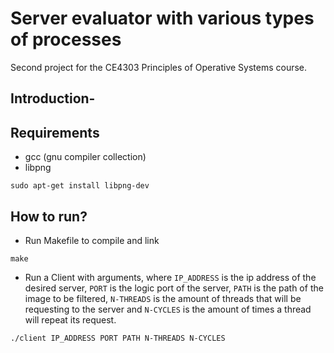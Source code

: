 # Server evaluator with various types of processes
Second project for the CE4303 Principles of Operative Systems course.

## Introduction-

## Requirements
- gcc (gnu compiler collection)
- libpng

`sudo apt-get install libpng-dev`

## How to run?

- Run Makefile to compile and link 

`make`

- Run a Client with arguments, where `IP_ADDRESS` is the ip address of the desired server, `PORT` is the logic port of the server, `PATH` is the path of the image to be filtered, `N-THREADS` is the amount of threads that will be requesting to the server and `N-CYCLES` is the amount of times a thread will repeat its request.

`./client IP_ADDRESS PORT PATH N-THREADS N-CYCLES`